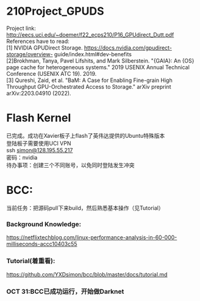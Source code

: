 # 210Project_GPUDS
Project link:<br />
http://eecs.uci.edu/~doemer/f22_ecps210/P16_GPUdirect_Dutt.pdf<br />
References have to read:<br />
[1] NVIDIA GPUDirect Storage. https://docs.nvidia.com/gpudirect-storage/overview- guide/index.html#dev-benefits<br />
[2]Brokhman, Tanya, Pavel Lifshits, and Mark Silberstein. "{GAIA}: An {OS} page cache for
 heterogeneous systems." 2019 USENIX Annual Technical Conference (USENIX ATC 19). 2019.<br />
[3] Qureshi, Zaid, et al. "BaM: A Case for Enabling Fine-grain High Throughput GPU-Orchestrated
 Access to Storage." arXiv preprint arXiv:2203.04910 (2022).
 # Flash Kernel
 已完成。成功在Xavier板子上flash了英伟达提供的Ubuntu特殊版本<br />
 登陆板子需要使用UCI VPN<br />
 ssh simon@128.195.55.217<br />
 密码：nvidia<br />
 待办事项：创建三个不同账号，以免同时登陆发生冲突
 # BCC:
 当前任务：把源码pull下来build，然后熟悉基本操作（见Tutorial）
 ### Background Knowledge:
 https://netflixtechblog.com/linux-performance-analysis-in-60-000-milliseconds-accc10403c55
 ### Tutorial(着重看):
 https://github.com/YXDsimon/bcc/blob/master/docs/tutorial.md
 
 
 ### OCT 31:BCC已成功运行，开始做Darknet
